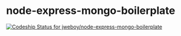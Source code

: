 # node-express-mongo-boilerplate

[ ![Codeship Status for jweboy/node-express-mongo-boilerplate](https://app.codeship.com/projects/9262b8f0-6923-0135-d709-6e89cf3924b5/status?branch=master)](https://app.codeship.com/projects/241557)
